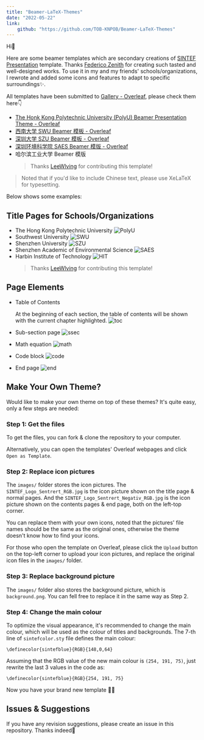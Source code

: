 ```yaml
---
title: "Beamer-LaTeX-Themes"
date: "2022-05-22"
link:
    github: "https://github.com/TOB-KNPOB/Beamer-LaTeX-Themes"
---
```


Hi👋

Here are some beamer templates which are secondary creations of [SINTEF Presentation](https://www.overleaf.com/latex/templates/sintef-presentation/jhbhdffczpnx) template. Thanks [Federico Zenith](federico.zenith@sintef.no) for creating such tasted and well-designed works. To use it in my and my friends' schools/organizations, I rewrote and added some icons and features to adapt to specific surroundings✨.

All templates have been submitted to [Gallery - Overleaf](https://cs.overleaf.com/gallery), please check them here👇

- [The Honk Kong Polytechnic University (PolyU) Beamer Presentation Theme - Overleaf](https://www.overleaf.com/latex/templates/the-honk-kong-polytechnic-university-polyu-beamer-presentation-theme/vywngqprjwrq)
- [西南大学 SWU Beamer 模板 - Overleaf](https://www.overleaf.com/latex/templates/xi-nan-da-xue-swu-beamer-mo-ban-zhu-ti/bgprxfbyhqsb)
- [深圳大学 SZU Beamer 模板 - Overleaf](https://www.overleaf.com/latex/templates/shen-zhen-da-xue-szu-beamer-mo-ban/bjwzmkpsgygf)
- [深圳环境科学院 SAES Beamer 模版 - Overleaf](https://www.overleaf.com/latex/templates/shen-zhen-huan-jing-ke-xue-yuan-saes-beamer-zhu-ti/gqfgpdwcrcpt)
- 哈尔滨工业大学 Beamer 模版
  > Thanks [LeeWlving](https://github.com/LeeWlving) for contributing this template!

> Noted that if you'd like to include Chinese text, please use XeLaTeX for typesetting.

Below shows some examples:

## Title Pages for Schools/Organizations
- The Hong Kong Polytechnic University
![PolyU](https://github.com/TOB-KNPOB/Beamer-LaTeX-Themes/blob/main/gallery/PolyU.png)
- Southwest University
![SWU](https://github.com/TOB-KNPOB/Beamer-LaTeX-Themes/blob/main/gallery/SWU.png)
- Shenzhen University
![SZU](https://github.com/TOB-KNPOB/Beamer-LaTeX-Themes/blob/main/gallery/SZU.png)
- Shenzhen Academic of Environmental Science
![SAES](https://github.com/TOB-KNPOB/Beamer-LaTeX-Themes/blob/main/gallery/SAES.png)
- Harbin Institute of Technology
![HIT](https://github.com/TOB-KNPOB/Beamer-LaTeX-Themes/blob/main/gallery/HIT.png)
  > Thanks [LeeWlving](https://github.com/LeeWlving) for contributing this template!

## Page Elements

- Table of Contents

  At the beginning of each section, the table of contents will be shown with the current chapter highlighted.
![toc](https://github.com/TOB-KNPOB/Beamer-LaTeX-Themes/blob/main/gallery/table%20of%20contents.png)
- Sub-section page
![ssec](https://github.com/TOB-KNPOB/Beamer-LaTeX-Themes/blob/main/gallery/subsection.png)
- Math equation
![math](https://github.com/TOB-KNPOB/Beamer-LaTeX-Themes/blob/main/gallery/math.png)
- Code block
![code](https://github.com/TOB-KNPOB/Beamer-LaTeX-Themes/blob/main/gallery/code.png)
- End page
![end](https://github.com/TOB-KNPOB/Beamer-LaTeX-Themes/blob/main/gallery/end.png)

## Make Your Own Theme?

Would like to make your own theme on top of these themes? It's quite easy, only a few steps are needed:

### Step 1: Get the files

To get the files, you can fork & clone the repository to your computer.

Alternatively, you can open the templates' Overleaf webpages and click `Open as Template`.

### Step 2: Replace icon pictures

The `images/` folder stores the icon pictures. The `SINTEF_Logo_Sentrert_RGB.jpg` is the icon picture shown on the title page & normal pages. And the `SINTEF_Logo_Sentrert_Negativ_RGB.jpg` is the icon picture shown on the contents pages & end page, both on the left-top corner.

You can replace them with your own icons, noted that the pictures' file names should be the same as the original ones, otherwise the theme doesn't know how to find your icons.

For those who open the template on Overleaf, please click the `Upload` button on the top-left corner to upload your icon pictures, and replace the original icon files in the `images/` folder.

### Step 3: Replace background picture

The `images/` folder also stores the background picture, which is `background.png`. You can fell free to replace it in the same way as Step 2.

### Step 4: Change the main colour

To optimize the visual appearance, it's recommended to change the main colour, which will be used as the colour of titles and backgrounds. The 7-th line of `sintefcolor.sty` file defines the main colour:
```
\definecolor{sintefblue}{RGB}{148,0,64}
```
Assuming that the RGB value of the new main colour is `(254, 191, 75)`, just rewrite the last 3 values in the code as:
```
\definecolor{sintefblue}{RGB}{254, 191, 75}
```
Now you have your brand new template 👏🎉

## Issues & Suggestions

If you have any revision suggestions, please create an issue in this repository. Thanks indeed🤝
